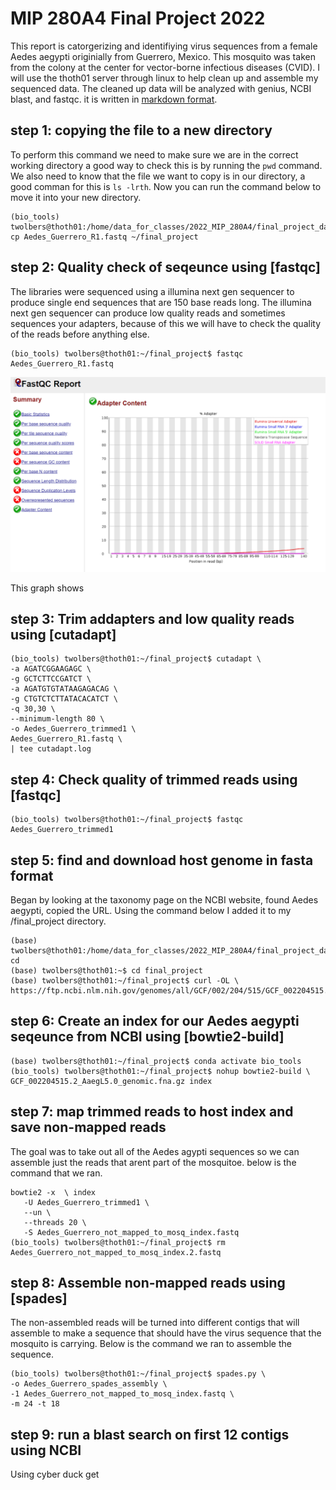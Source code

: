 # MIP 280A4 Final Project 2022
This report is catorgerizing and identifiying virus sequences from a female Aedes aegypti originially from Guerrero, Mexico. This mosquito was taken from the colony at the center for vector-borne infectious diseases (CVID). I will use the thoth01 server through linux to help clean up and assemble my sequenced data. The cleaned up data will be analyzed with genius, NCBI blast, and fastqc. 
it is written in [markdown format](https://www.markdownguide.org/basic-syntax/).
## step 1: copying the file to a new directory
To perform this command we need to make sure we are in the correct working directory a good way to check this is by running the ```pwd``` command. We also need to know that the file we want to copy is in our directory, a good comman for this is ```ls -lrth```. Now you can run the command below to move it into your new directory.
```
(bio_tools) twolbers@thoth01:/home/data_for_classes/2022_MIP_280A4/final_project_datasets$ cp Aedes_Guerrero_R1.fastq ~/final_project
```
## step 2: Quality check of seqeunce using [fastqc]
The libraries were sequenced using a illumina next gen sequencer to produce single end sequences that are 150 base reads long. The illumina next gen sequencer can produce low quality reads and sometimes sequences your adapters, because of this we will have to check the quality of the reads before anything else. 
```
(bio_tools) twolbers@thoth01:~/final_project$ fastqc Aedes_Guerrero_R1.fastq
```
<img src="Screenshot_20221207_024237.png">

This graph shows 
## step 3: Trim addapters and low quality reads using [cutadapt]
```
(bio_tools) twolbers@thoth01:~/final_project$ cutadapt \
-a AGATCGGAAGAGC \
-g GCTCTTCCGATCT \
-a AGATGTGTATAAGAGACAG \
-g CTGTCTCTTATACACATCT \
-q 30,30 \
--minimum-length 80 \
-o Aedes_Guerrero_trimmed1 \
Aedes_Guerrero_R1.fastq \
| tee cutadapt.log
```
## step 4: Check quality of trimmed reads using [fastqc]
```
(bio_tools) twolbers@thoth01:~/final_project$ fastqc Aedes_Guerrero_trimmed1
```
## step 5: find and download host genome in fasta format
Began by looking at the taxonomy page on the NCBI website, found Aedes aegypti, copied the URL. Using the command below I added it to my /final_project directory.
```
(base) twolbers@thoth01:/home/data_for_classes/2022_MIP_280A4/final_project_datasets$ cd
(base) twolbers@thoth01:~$ cd final_project 
(base) twolbers@thoth01:~/final_project$ curl -OL \ https://ftp.ncbi.nlm.nih.gov/genomes/all/GCF/002/204/515/GCF_002204515.2_AaegL5.0/GCF_002204515.2_AaegL5.0_genomic.fna.gz
```
## step 6: Create an index for our Aedes aegypti seqeunce from NCBI using [bowtie2-build]
```
(base) twolbers@thoth01:~/final_project$ conda activate bio_tools 
(bio_tools) twolbers@thoth01:~/final_project$ nohup bowtie2-build \
GCF_002204515.2_AaegL5.0_genomic.fna.gz index
```
## step 7: map trimmed reads to host index and save non-mapped reads
The goal was to take out all of the Aedes agypti sequences so we can assemble just the reads that arent part of the mosquitoe. below is the command that we ran.
```
bowtie2 -x  \ index
   -U Aedes_Guerrero_trimmed1 \
   --un \
   --threads 20 \
   -S Aedes_Guerrero_not_mapped_to_mosq_index.fastq 
(bio_tools) twolbers@thoth01:~/final_project$ rm Aedes_Guerrero_not_mapped_to_mosq_index.2.fastq
```
## step 8: Assemble non-mapped reads using [spades]
The non-assembled reads will be turned into different contigs that will assemble to make a sequence that should have the virus sequence that the mosquito is carrying. Below is the command we ran to assemble the sequence.
```
(bio_tools) twolbers@thoth01:~/final_project$ spades.py \
-o Aedes_Guerrero_spades_assembly \
-1 Aedes_Guerrero_not_mapped_to_mosq_index.fastq \
-m 24 -t 18 
```
## step 9: run a blast search on first 12 contigs using NCBI
Using cyber duck get 

